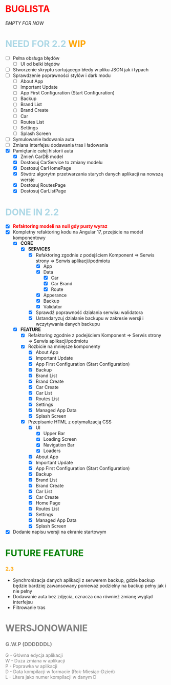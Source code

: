 # <r>BUGLISTA
*EMPTY FOR NOW*

# <lb>NEED FOR 2.2 <o>**WIP**</o>
- [ ] Pełna obsługa błędów
    - [ ] UI od belki błędów
- [ ] Stworzenie skryptu sortującego błedy w pliku JSON jak i typach
- [ ] Sprawdzenie poprawności stylów i dark modu
    - [ ] About App
    - [ ] Important Update
    - [ ] App First Configuration (Start Configuration)
    - [ ] Backup
    - [ ] Brand List
    - [ ] Brand Create
    - [ ] Car 
    - [ ] Routes List
    - [ ] Settings
    - [ ] Splash Screen
- [ ] Symulowanie ładowania auta
- [ ] Zmiana interfejsu dodawania tras i ładowania
- [x] Pamiętanie całej historii auta
    - [x] Zmień CarDB model
    - [x] Dostosuj CarService to zmiany modelu
    - [x] Dostosuj CarHomePage
    - [x] Stwórz algorytm przetwarzania starych danych aplikacji na nowszą wersje
    - [x] Dostosuj RoutesPage
    - [x] Dostosuj CarListPage

# <lb>DONE IN 2.2

- [x] <r>**Refaktoring modeli na null gdy pusty wyraz** </r>
- [x] Kompletny refaktoring kodu na Angular 17, przejście na model komponentowy
    - [x] **CORE**
        - [x] **SERVICES**
            - [x] Refaktoring zgodnie z podejściem 
                    Komponent => Serwis strony => Serwis aplikacji/podmiotu
                - [x] App 
                - [x] Data
                    - [x] Car 
                    - [x] Car Brand
                    - [x] Route
                - [x] Apperance
                - [x] Backup
                - [x] Validator 
            - [x] Sprawdź poprawność działania serwisu walidatora
            - [x] Ustandaryzuj działanie backupu w zakresie wersji i wczytywania danych backupu
    - [x] **FEATURE**
        - [x] Refaktoring zgodnie z podejściem 
                Komponent => Serwis strony => Serwis aplikacji/podmiotu
        - [x] Rozbicie na mniejsze komponenty
            - [x] About App
            - [x] Important Update
            - [x] App First Configuration (Start Configuration)
            - [x] Backup
            - [x] Brand List
            - [x] Brand Create
            - [x] Car Create
            - [x] Car List 
            - [x] Routes List
            - [x] Settings
            - [x] Managed App Data
            - [x] Splash Screen
        - [x] Przepisanie HTML z optymalizacją CSS
            - [x] UI
                - [x] Upper Bar
                - [x] Loading Screen
                - [x] Navigation Bar
                - [x] Loaders 
            - [x] About App
            - [x] Important Update
            - [x] App First Configuration (Start Configuration)
            - [x] Backup
            - [x] Brand List
            - [x] Brand Create
            - [x] Car List
            - [x] Car Create
            - [x] Home Page 
            - [x] Routes List
            - [x] Settings
            - [x] Managed App Data
            - [x] Splash Screen
- [x] Dodanie napisu wersji na ekranie startowym

# <g>FUTURE FEATURE

### <o>2.3
- Synchronizacja danych aplikacji z serwerem backup, gdzie backup będzie bardziej zawansowany ponieważ podzielny na backup pełny jak i nie pełny
- Dodawanie auta bez zdjęcia, oznacza ona również zmianę wygląd interfejsu
- Filtrowanie tras

# <gr>WERSJONOWANIE

### <gr>G.W.P (DDDDDDL)

<gr>G - Główna edycja aplikacji<br>
W - Duza zmiana w aplikacji<br>
P - Poprawka w aplikacji<br>
D - Data kompilacji w formacie (Rok-Miesiąc-Dzień)<br>
L - Litera jako numer kompilacji w danym D<br>

<style>
r { color: Red }
o { color: Orange }
g { color: Green }
lb { color: Lightblue }
gr { color: gray }
dg { color: DarkGreen }
db { color: Darkblue}
</style>
